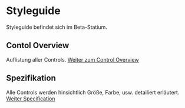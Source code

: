 # Styleguide
Styleguide befindet sich im Beta-Statium.

## Contol Overview
Auflistung aller Controls. [Weiter zum Control Overview](https://eurodata.github.io/Styleguide/Control%20Overview/index.html)

## Spezifikation
Alle Controls werden hinsichtlich Größe, Farbe, usw. detailiert erläutert. 
[Weiter Specification](https://eurodata.github.io/Styleguide/Specification/index.html)


